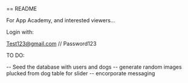 == README

For App Academy, and interested viewers...

Login with:

Test123@gmail.com //
Password123

TO DO:


-- Seed the database with users and dogs
-- generate random images plucked from dog table for slider
-- encorporate messaging



